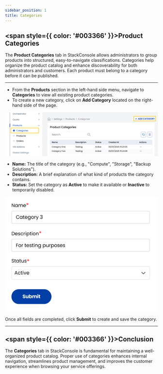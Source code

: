 ```yaml
---
sidebar_position: 1
title: Categories
---
```


## <span style={{ color: '#003366' }}>Product Categories</span>

The **Product Categories** tab in StackConsole allows administrators to group products into structured, easy-to-navigate classifications. Categories help organize the product catalog and enhance discoverability for both administrators and customers. Each product must belong to a category before it can be published.

-----

- From the **Products** section in the left-hand side menu, navigate to **Categories** to view all existing product categories.
- To create a new category, click on **Add Category** located on the right-hand side of the page.

![Category List](images/addon_cat.png)

- **Name:** The title of the category (e.g., "Compute", "Storage", "Backup Solutions").
- **Description:** A brief explanation of what kind of products the category contains.
- **Status:** Set the category as **Active** to make it available or **Inactive** to temporarily disabled.
  
![Add Category Form](images/addon_cat_2.png)

Once all fields are completed, click **Submit** to create and save the category.

-----

## <span style={{ color: '#003366' }}>Conclusion</span>

The **Categories** tab in StackConsole is fundamental for maintaining a well-organized product catalog. Proper use of categories enhances internal navigation, streamlines product management, and improves the customer experience when browsing your service offerings.

